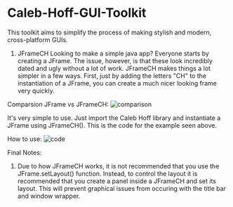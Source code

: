 # Caleb-Hoff-GUI-Toolkit

This toolkit aims to simplify the process of making stylish and modern, cross-platform GUIs.

1) JFrameCH
Looking to make a simple java app? Everyone starts by creating a JFrame. The issue, however, is that these look incredibly dated and ugly without a lot of work. JFrameCH makes things a lot simpler in a few ways. First, just by adding the letters "CH" to the instantiation of a JFrame, you can create a much nicer looking frame very quickly.

Comparsion JFrame vs JFrameCH:
<img src='https://i.postimg.cc/1tzvZvQJ/comparison.png' alt='comparison'/>

It's very simple to use. Just import the Caleb Hoff library and instantiate a JFrame using JFrameCH(). This is the code for the example seen above.

How to use:
<img src='https://i.postimg.cc/7YSd9QY2/code.png' alt='code'/>

Final Notes:
1) Due to how JFrameCH works, it is not recommended that you use the JFrame.setLayout() function. Instead, to control the layout it is recommended that you create a panel inside a JFrameCH and set its layout. This will prevent graphical issues from occuring with the title bar and window wrapper.
